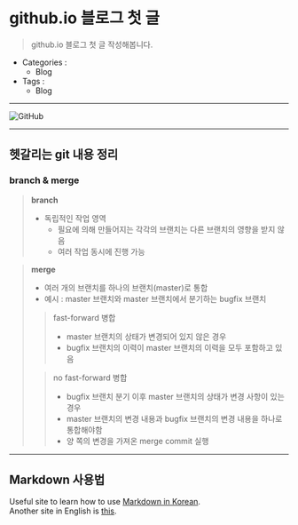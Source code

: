 # github.io 블로그 첫 글
> github.io 블로그 첫 글 작성해봅니다.
* Categories :
  + Blog
* Tags :
  + Blog

* * *

![GitHub](https://github.githubassets.com/images/modules/logos_page/GitHub-Mark.png "GitHub Logo")

* * *

## 헷갈리는 git 내용 정리
### branch & merge
> **branch**
> * 독립적인 작업 영역
>   + 필요에 의해 만들어지는 각각의 브랜치는 다른 브랜치의 영향을 받지 않음
>   + 여러 작업 동시에 진행 가능

> **merge**
> * 여러 개의 브랜치를 하나의 브랜치(master)로 통합
> * 예시 : master 브랜치와 master 브랜치에서 분기하는 bugfix 브랜치
> 
> > fast-forward 병합
> > * master 브랜치의 상태가 변경되어 있지 않은 경우
> > * bugfix 브랜치의 이력이 master 브랜치의 이력을 모두 포함하고 있음
>
> > no fast-forward 병합
> > * bugfix 브랜치 분기 이후 master 브랜치의 상태가 변경 사항이 있는 경우
> > * master 브랜치의 변경 내용과 bugfix 브랜치의 변경 내용을 하나로 통합해야함
> > * 양 쪽의 변경을 가져온 merge commit 실행

* * *

## Markdown 사용법

Useful site to learn how to use [Markdown in Korean](https://gist.github.com/ihoneymon/652be052a0727ad59601#this-is-a-h3-1).   
Another site in English is [this](https://www.markdownguide.org/basic-syntax/).
